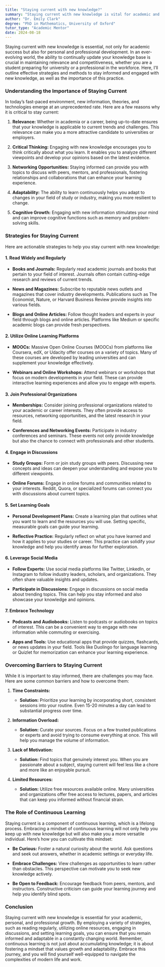 ```yaml
---
title: "Staying current with new knowledge?"
summary: "Staying current with new knowledge is vital for academic and professional growth. Discover effective strategies to keep your skills and understanding up to date."
author: "Dr. Emily Clark"
degree: "PhD in Mathematics, University of Oxford"
tutor_type: "Academic Mentor"
date: 2024-08-18
---
```


Staying current with new knowledge is essential, not only for academic success but also for personal and professional development. In an ever-evolving world, the ability to continually update your knowledge base is crucial in maintaining relevance and competitiveness, whether you are a student preparing for university or a professional in the workforce. Here, I’ll outline effective strategies and methods to stay informed and engaged with new knowledge, as well as the importance of this practice.

### Understanding the Importance of Staying Current

In today’s fast-paced environment, new information, theories, and technologies emerge at an unprecedented rate. Here are a few reasons why it is critical to stay current:

1. **Relevance:** Whether in academia or a career, being up-to-date ensures that your knowledge is applicable to current trends and challenges. This relevance can make you a more attractive candidate to universities or employers.

2. **Critical Thinking:** Engaging with new knowledge encourages you to think critically about what you learn. It enables you to analyze different viewpoints and develop your opinions based on the latest evidence.

3. **Networking Opportunities:** Staying informed can provide you with topics to discuss with peers, mentors, and professionals, fostering relationships and collaborations that can enhance your learning experience.

4. **Adaptability:** The ability to learn continuously helps you adapt to changes in your field of study or industry, making you more resilient to change.

5. **Cognitive Growth:** Engaging with new information stimulates your mind and can improve cognitive functions such as memory and problem-solving skills.

### Strategies for Staying Current

Here are actionable strategies to help you stay current with new knowledge:

#### 1. **Read Widely and Regularly**

- **Books and Journals:** Regularly read academic journals and books that pertain to your field of interest. Journals often contain cutting-edge research and reviews of current trends.
  
- **News and Magazines:** Subscribe to reputable news outlets and magazines that cover industry developments. Publications such as The Economist, Nature, or Harvard Business Review provide insights into various fields.

- **Blogs and Online Articles:** Follow thought leaders and experts in your field through blogs and online articles. Platforms like Medium or specific academic blogs can provide fresh perspectives.

#### 2. **Utilize Online Learning Platforms**

- **MOOCs:** Massive Open Online Courses (MOOCs) from platforms like Coursera, edX, or Udacity offer courses on a variety of topics. Many of these courses are developed by leading universities and can supplement your knowledge effectively.

- **Webinars and Online Workshops:** Attend webinars or workshops that focus on modern developments in your field. These can provide interactive learning experiences and allow you to engage with experts.

#### 3. **Join Professional Organizations**

- **Memberships:** Consider joining professional organizations related to your academic or career interests. They often provide access to resources, networking opportunities, and the latest research in your field.

- **Conferences and Networking Events:** Participate in industry conferences and seminars. These events not only provide knowledge but also the chance to connect with professionals and other students.

#### 4. **Engage in Discussions**

- **Study Groups:** Form or join study groups with peers. Discussing new concepts and ideas can deepen your understanding and expose you to different viewpoints.

- **Online Forums:** Engage in online forums and communities related to your interests. Reddit, Quora, or specialized forums can connect you with discussions about current topics.

#### 5. **Set Learning Goals**

- **Personal Development Plans:** Create a learning plan that outlines what you want to learn and the resources you will use. Setting specific, measurable goals can guide your learning.

- **Reflective Practice:** Regularly reflect on what you have learned and how it applies to your studies or career. This practice can solidify your knowledge and help you identify areas for further exploration.

#### 6. **Leverage Social Media**

- **Follow Experts:** Use social media platforms like Twitter, LinkedIn, or Instagram to follow industry leaders, scholars, and organizations. They often share valuable insights and updates.

- **Participate in Discussions:** Engage in discussions on social media about trending topics. This can help you stay informed and also showcase your knowledge and opinions.

#### 7. **Embrace Technology**

- **Podcasts and Audiobooks:** Listen to podcasts or audiobooks on topics of interest. This can be a convenient way to engage with new information while commuting or exercising.

- **Apps and Tools:** Use educational apps that provide quizzes, flashcards, or news updates in your field. Tools like Duolingo for language learning or Quizlet for memorization can enhance your learning experience.

### Overcoming Barriers to Staying Current

While it is important to stay informed, there are challenges you may face. Here are some common barriers and how to overcome them:

1. **Time Constraints:** 
   - **Solution:** Prioritize your learning by incorporating short, consistent sessions into your routine. Even 15-20 minutes a day can lead to substantial progress over time.
  
2. **Information Overload:** 
   - **Solution:** Curate your sources. Focus on a few trusted publications or experts and avoid trying to consume everything at once. This will help you manage the volume of information.

3. **Lack of Motivation:** 
   - **Solution:** Find topics that genuinely interest you. When you are passionate about a subject, staying current will feel less like a chore and more like an enjoyable pursuit.

4. **Limited Resources:** 
   - **Solution:** Utilize free resources available online. Many universities and organizations offer free access to lectures, papers, and articles that can keep you informed without financial strain.

### The Role of Continuous Learning

Staying current is a component of continuous learning, which is a lifelong process. Embracing a mindset of continuous learning will not only help you keep up with new knowledge but will also make you a more versatile individual. Here’s how you can cultivate this mindset:

- **Be Curious:** Foster a natural curiosity about the world. Ask questions and seek out answers, whether in academic settings or everyday life.

- **Embrace Challenges:** View challenges as opportunities to learn rather than obstacles. This perspective can motivate you to seek new knowledge actively.

- **Be Open to Feedback:** Encourage feedback from peers, mentors, and instructors. Constructive criticism can guide your learning journey and help you identify blind spots.

### Conclusion

Staying current with new knowledge is essential for your academic, personal, and professional growth. By employing a variety of strategies, such as reading regularly, utilizing online resources, engaging in discussions, and setting learning goals, you can ensure that you remain informed and adaptable in a constantly changing world. Remember, continuous learning is not just about accumulating knowledge; it is about fostering a mindset that values growth and adaptability. Embrace this journey, and you will find yourself well-equipped to navigate the complexities of modern life and work.
    